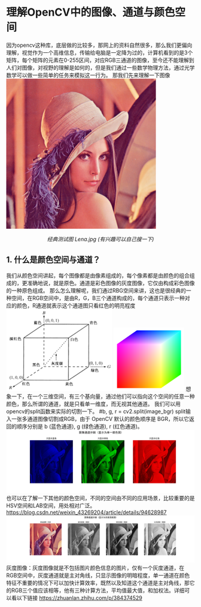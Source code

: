 # 理解OpenCV中的图像、通道与颜色空间

因为opencv这种库，底层做的比较多，那网上的资料自然很多，那么我们更偏向理解，视觉作为一个高维信息，传输给电脑是一定降为过的，计算机看到的是3个矩阵，每个矩阵的元素在0-255区间，对应RGB三通道的图像，至今还不能理解到人们对图像，对视野的理解是如何的，但是我们通过一些数学物理方法，通过光学数学可以做一些简单的任务来模拟这一行为。
那我们先来理解一下图像
<img src="218d3afb146cd9e6cf66967b7c0fd1e4.png" alt="Lena 经典测试图" width="400">
*<p align="center">经典测试图 Lena.jpg (有兴趣可以自己搜一下)</p>*

## 1. 什么是颜色空间与通道？

我们从颜色空间讲起，每个图像都是由像素组成的，每个像素都是由颜色的组合组成的，更准确地说，就是原色。通道是彩色图像的灰度图像，它仅由构成彩色图像的一种原色组成。
那么怎么理解呢，我们通过RBG空间来讲，这也是很经典的一种空间，在RGB空间中，是由R，G，B三个通道构成的，每个通道只表示一种对应的颜色，R通道就表示这个通道图只看红色的明亮程度
![alt text](image.png)                    ![alt text](image-1.png)
想象一下，在一个三维空间，有三个基向量，通过他们可以指向这个空间的任意一种颜色，那么所谓的通道，就是只看单一维度，而无视其他通道。
我们可以用opencv的split函数来实际的切割一下。
#b, g, r = cv2.split(image_bgr)
split输入一张多通道图像切割成RGB，由于 OpenCV 默认的颜色顺序是 BGR，所以它返回的顺序分别是 b (蓝色通道), g (绿色通道), r (红色通道)。
![alt text](image-2.png)
也可以在了解一下其他的颜色空间，不同的空间由不同的应用场景，比较重要的是HSV空间和LAB空间，用处相对广泛。
https://blog.csdn.net/weixin_43269204/article/details/94628987
![alt text](image-3.png)
灰度图像：灰度图像就是不包括图片颜色信息的图片，仅有一个灰度通道，在RGB空间中，灰度通道就是主对角线，只显示图像的明暗程度，单一通道在颜色特征不重要的情况下可以加快计算效率，既然以及知道这个通道是主对角线，那它的RGB三个值应该相等，他有三种计算方法，平均值最大值，和加权法。详细可以看以下链接
https://zhuanlan.zhihu.com/p/384374529



